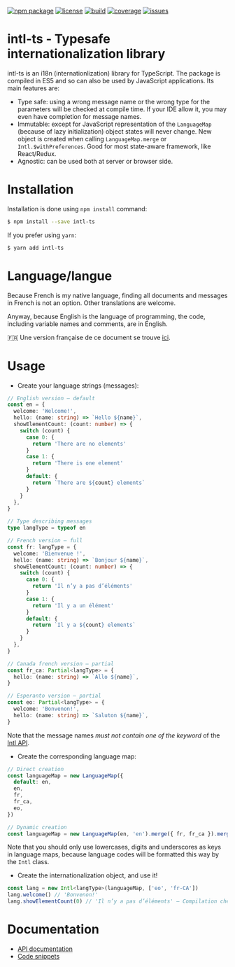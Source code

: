 [![npm package](https://badge.fury.io/js/intl-ts.svg)](https://www.npmjs.com/package/intl-ts)
[![license](https://img.shields.io/github/license/sveyret/intl-ts.svg)](https://github.com/sveyret/intl-ts/blob/master/LICENSE)
[![build](https://api.travis-ci.org/sveyret/intl-ts.svg?branch=master)](https://travis-ci.org/sveyret/intl-ts)
[![coverage](https://coveralls.io/repos/github/sveyret/intl-ts/badge.svg?branch=master)](https://coveralls.io/github/sveyret/intl-ts)
[![issues](https://img.shields.io/github/issues/sveyret/intl-ts.svg)](https://github.com/sveyret/intl-ts/issues)

# intl-ts - Typesafe internationalization library

intl-ts is an i18n (internationlization) library for TypeScript. The package is compiled in ES5 and so can also be used by JavaScript applications. Its main features are:

* Type safe: using a wrong message name or the wrong type for the parameters will be checked at compile time. If your IDE allow it, you may even have completion for message names.
* Immutable: except for JavaScript representation of the `LanguageMap` (because of lazy initialization) object states will never change. New object is created when calling `LanguageMap.merge` or `Intl.$withPreferences`. Good for most state-aware framework, like React/Redux.
* Agnostic: can be used both at server or browser side.

# Installation

Installation is done using `npm install` command:

```bash
$ npm install --save intl-ts
```

If you prefer using `yarn`:

```bash
$ yarn add intl-ts
```

# Language/langue

Because French is my native language, finding all documents and messages in French is not an option. Other translations are welcome.

Anyway, because English is the language of programming, the code, including variable names and comments, are in English.

:fr: Une version française de ce document se trouve [ici](doc/fr/README.md).

# Usage

* Create your language strings (messages):

```typescript
// English version — default
const en = {
  welcome: 'Welcome!',
  hello: (name: string) => `Hello ${name}`,
  showElementCount: (count: number) => {
    switch (count) {
      case 0: {
        return 'There are no elements'
      }
      case 1: {
        return 'There is one element'
      }
      default: {
        return `There are ${count} elements`
      }
    }
  },
}

// Type describing messages
type langType = typeof en

// French version — full
const fr: langType = {
  welcome: 'Bienvenue !',
  hello: (name: string) => `Bonjour ${name}`,
  showElementCount: (count: number) => {
    switch (count) {
      case 0: {
        return 'Il n’y a pas d’éléments'
      }
      case 1: {
        return 'Il y a un élément'
      }
      default: {
        return `Il y a ${count} elements`
      }
    }
  },
}

// Canada french version — partial
const fr_ca: Partial<langType> = {
  hello: (name: string) => `Allo ${name}`,
}

// Esperanto version — partial
const eo: Partial<langType> = {
  welcome: 'Bonvenon!',
  hello: (name: string) => `Saluton ${name}`,
}
```

Note that the message names _must not contain one of the keyword_ of the [Intl API](doc/api.md#intlt-extends-messages).

* Create the corresponding language map:

```typescript
// Direct creation
const languageMap = new LanguageMap({
  default: en,
  en,
  fr,
  fr_ca,
  eo,
})

// Dynamic creation
const languageMap = new LanguageMap(en, 'en').merge({ fr, fr_ca }).merge({ eo })
```

Note that you should only use lowercases, digits and underscores as keys in language maps, because language codes will be formatted this way by the `Intl` class.

* Create the internationalization object, and use it!

```typescript
const lang = new Intl<langType>(languageMap, ['eo', 'fr-CA'])
lang.welcome() // 'Bonvenon!'
lang.showElementCount(0) // 'Il n’y a pas d’éléments' — Compilation check that 0 is of type number
```

# Documentation

* [API documentation](doc/api.md)
* [Code snippets](doc/tips.md)
